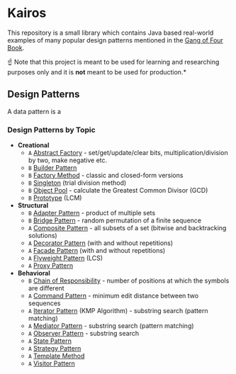 # Kairos
This repository is a small library which contains Java based real-world examples of many popular design patterns mentioned in the [Gang of Four Book](https://en.wikipedia.org/wiki/Design_Patterns).

:point_up: Note that this project is meant to be used for learning and researching purposes 
only and it is **not** meant to be used for production.*

## Design Patterns

A data pattern is a 

### Design Patterns by Topic

* **Creational**
  * `A` [Abstract Factory](src/algorithms/math/bits) - set/get/update/clear bits, multiplication/division by two, make negative etc.
  * `B` [Builder Pattern](src/algorithms/math/factorial) 
  * `B` [Factory Method](src/algorithms/math/fibonacci) - classic and closed-form versions
  * `B` [Singleton](src/algorithms/math/primality-test) (trial division method)
  * `B` [Object Pool](src/algorithms/math/euclidean-algorithm) - calculate the Greatest Common Divisor (GCD)
  * `B` [Prototype](src/algorithms/math/least-common-multiple) (LCM)
* **Structural**
  * `B` [Adapter Pattern](src/structural/adapter) - product of multiple sets
  * `B` [Bridge Pattern](src/algorithms/sets/fisher-yates) - random permutation of a finite sequence
  * `A` [Composite Pattern](src/algorithms/sets/power-set) - all subsets of a set (bitwise and backtracking solutions)
  * `A` [Decorator Pattern](src/algorithms/sets/permutations) (with and without repetitions)
  * `A` [Facade Pattern](src/algorithms/sets/combinations) (with and without repetitions)
  * `A` [Flyweight Pattern](src/algorithms/sets/longest-common-subsequence) (LCS)
  * `A` [Proxy Pattern](src/algorithms/sets/longest-increasing-subsequence)
* **Behavioral**
  * `B` [Chain of Responsibility](src/algorithms/string/hamming-distance) - number of positions at which the symbols are different
  * `A` [Command Pattern](src/algorithms/string/levenshtein-distance) - minimum edit distance between two sequences
  * `A` [Iterator Pattern](src/algorithms/string/knuth-morris-pratt) (KMP Algorithm) - substring search (pattern matching)
  * `A` [Mediator Pattern](src/algorithms/string/z-algorithm) - substring search (pattern matching)
  * `A` [Observer Pattern](src/algorithms/string/rabin-karp) - substring search
  * `A` [State Pattern](src/algorithms/string/longest-common-substring)
  * `A` [Strategy Pattern](src/algorithms/string/regular-expression-matching)
  * `A` [Template Method](src/algorithms/string/regular-expression-matching)
  * `A` [Visitor Pattern](src/algorithms/string/regular-expression-matching)
